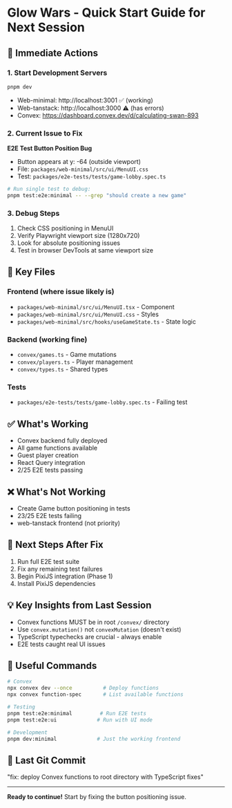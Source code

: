 # Glow Wars - Quick Start Guide for Next Session

## 🚀 Immediate Actions

### 1. Start Development Servers
```bash
pnpm dev
```
- Web-minimal: http://localhost:3001 ✅ (working)
- Web-tanstack: http://localhost:3000 ⚠️ (has errors)
- Convex: https://dashboard.convex.dev/d/calculating-swan-893

### 2. Current Issue to Fix
**E2E Test Button Position Bug**
- Button appears at y: -64 (outside viewport)
- File: `packages/web-minimal/src/ui/MenuUI.css`
- Test: `packages/e2e-tests/tests/game-lobby.spec.ts`

```bash
# Run single test to debug:
pnpm test:e2e:minimal -- --grep "should create a new game"
```

### 3. Debug Steps
1. Check CSS positioning in MenuUI
2. Verify Playwright viewport size (1280x720)
3. Look for absolute positioning issues
4. Test in browser DevTools at same viewport size

## 📁 Key Files

### Frontend (where issue likely is)
- `packages/web-minimal/src/ui/MenuUI.tsx` - Component
- `packages/web-minimal/src/ui/MenuUI.css` - Styles
- `packages/web-minimal/src/hooks/useGameState.ts` - State logic

### Backend (working fine)
- `convex/games.ts` - Game mutations
- `convex/players.ts` - Player management
- `convex/types.ts` - Shared types

### Tests
- `packages/e2e-tests/tests/game-lobby.spec.ts` - Failing test

## ✅ What's Working
- Convex backend fully deployed
- All game functions available
- Guest player creation
- React Query integration
- 2/25 E2E tests passing

## ❌ What's Not Working
- Create Game button positioning in tests
- 23/25 E2E tests failing
- web-tanstack frontend (not priority)

## 🎯 Next Steps After Fix
1. Run full E2E test suite
2. Fix any remaining test failures
3. Begin PixiJS integration (Phase 1)
4. Install PixiJS dependencies

## 💡 Key Insights from Last Session
- Convex functions MUST be in root `/convex/` directory
- Use `convex.mutation()` not `convexMutation` (doesn't exist)
- TypeScript typechecks are crucial - always enable
- E2E tests caught real UI issues

## 🔧 Useful Commands
```bash
# Convex
npx convex dev --once          # Deploy functions
npx convex function-spec       # List available functions

# Testing
pnpm test:e2e:minimal         # Run E2E tests
pnpm test:e2e:ui             # Run with UI mode

# Development
pnpm dev:minimal             # Just the working frontend
```

## 📝 Last Git Commit
"fix: deploy Convex functions to root directory with TypeScript fixes"

---
**Ready to continue!** Start by fixing the button positioning issue.